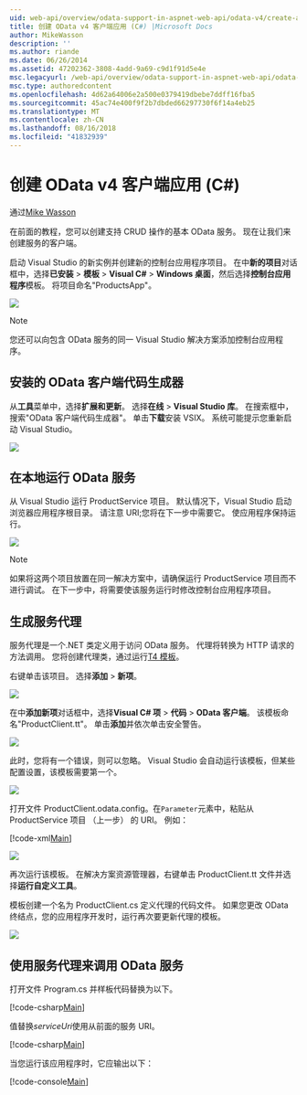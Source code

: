 ```yaml
---
uid: web-api/overview/odata-support-in-aspnet-web-api/odata-v4/create-an-odata-v4-client-app
title: 创建 OData v4 客户端应用 (C#) |Microsoft Docs
author: MikeWasson
description: ''
ms.author: riande
ms.date: 06/26/2014
ms.assetid: 47202362-3808-4add-9a69-c9d1f91d5e4e
msc.legacyurl: /web-api/overview/odata-support-in-aspnet-web-api/odata-v4/create-an-odata-v4-client-app
msc.type: authoredcontent
ms.openlocfilehash: 4d62a64006e2a500e0379419dbebe7ddff16fba5
ms.sourcegitcommit: 45ac74e400f9f2b7dbded66297730f6f14a4eb25
ms.translationtype: MT
ms.contentlocale: zh-CN
ms.lasthandoff: 08/16/2018
ms.locfileid: "41832939"
---
```

<a name="create-an-odata-v4-client-app-c"></a>创建 OData v4 客户端应用 (C#)
====================
通过[Mike Wasson](https://github.com/MikeWasson)

在前面的教程，您可以创建支持 CRUD 操作的基本 OData 服务。 现在让我们来创建服务的客户端。

启动 Visual Studio 的新实例并创建新的控制台应用程序项目。 在中**新的项目**对话框中，选择**已安装** &gt; **模板** &gt; **Visual C#** &gt; **Windows 桌面**，然后选择**控制台应用程序**模板。 将项目命名&quot;ProductsApp&quot;。

![](create-an-odata-v4-client-app/_static/image1.png)

> [!NOTE]
> 您还可以向包含 OData 服务的同一 Visual Studio 解决方案添加控制台应用程序。


## <a name="install-the-odata-client-code-generator"></a>安装的 OData 客户端代码生成器

从**工具**菜单中，选择**扩展和更新**。 选择**在线** &gt; **Visual Studio 库**。 在搜索框中，搜索&quot;OData 客户端代码生成器&quot;。 单击**下载**安装 VSIX。 系统可能提示您重新启动 Visual Studio。

[![](create-an-odata-v4-client-app/_static/image3.png)](create-an-odata-v4-client-app/_static/image2.png)

## <a name="run-the-odata-service-locally"></a>在本地运行 OData 服务

从 Visual Studio 运行 ProductService 项目。 默认情况下，Visual Studio 启动浏览器应用程序根目录。 请注意 URI;您将在下一步中需要它。 使应用程序保持运行。

![](create-an-odata-v4-client-app/_static/image4.png)

> [!NOTE]
> 如果将这两个项目放置在同一解决方案中，请确保运行 ProductService 项目而不进行调试。 在下一步中，将需要使该服务运行时修改控制台应用程序项目。


## <a name="generate-the-service-proxy"></a>生成服务代理

服务代理是一个.NET 类定义用于访问 OData 服务。 代理将转换为 HTTP 请求的方法调用。 您将创建代理类，通过运行[T4 模板](https://msdn.microsoft.com/library/bb126445.aspx)。

右键单击该项目。 选择**添加** &gt; **新项**。

![](create-an-odata-v4-client-app/_static/image5.png)

在中**添加新项**对话框中，选择**Visual C# 项** &gt; **代码** &gt; **OData 客户端**。 该模板命名&quot;ProductClient.tt&quot;。 单击**添加**并依次单击安全警告。

[![](create-an-odata-v4-client-app/_static/image7.png)](create-an-odata-v4-client-app/_static/image6.png)

此时，您将有一个错误，则可以忽略。 Visual Studio 会自动运行该模板，但某些配置设置，该模板需要第一个。

[![](create-an-odata-v4-client-app/_static/image9.png)](create-an-odata-v4-client-app/_static/image8.png)

打开文件 ProductClient.odata.config。在`Parameter`元素中，粘贴从 ProductService 项目 （上一步） 的 URI。 例如：

[!code-xml[Main](create-an-odata-v4-client-app/samples/sample1.xml)]

[![](create-an-odata-v4-client-app/_static/image11.png)](create-an-odata-v4-client-app/_static/image10.png)

再次运行该模板。 在解决方案资源管理器，右键单击 ProductClient.tt 文件并选择**运行自定义工具**。

模板创建一个名为 ProductClient.cs 定义代理的代码文件。 如果您更改 OData 终结点，您的应用程序开发时，运行再次要更新代理的模板。

![](create-an-odata-v4-client-app/_static/image12.png)

## <a name="use-the-service-proxy-to-call-the-odata-service"></a>使用服务代理来调用 OData 服务

打开文件 Program.cs 并样板代码替换为以下。

[!code-csharp[Main](create-an-odata-v4-client-app/samples/sample2.cs)]

值替换*serviceUri*使用从前面的服务 URI。

[!code-csharp[Main](create-an-odata-v4-client-app/samples/sample3.cs)]

当您运行该应用程序时，它应输出以下：

[!code-console[Main](create-an-odata-v4-client-app/samples/sample4.cmd)]
